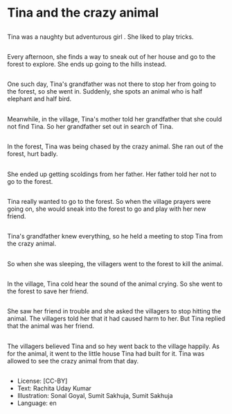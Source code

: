 # Tina and the crazy animal

##
Tina was a naughty but adventurous girl . She liked to play tricks.

##
Every afternoon, she finds a way to sneak out of her house and go to the forest to explore. She ends up going to the hills instead.

##
One such day, Tina's grandfather was not there to stop her from going to the forest, so she went in. Suddenly, she spots an animal who is half elephant and half bird.

##
Meanwhile, in the village, Tina's mother told her grandfather that she could not find Tina. So her grandfather set out in search of Tina.

##
In the forest, Tina was being chased by the crazy animal. She ran out of the forest, hurt badly.

##
She ended up getting scoldings from her father. Her father told her not to go to the forest.

##
Tina really wanted to go to the forest. So when the village prayers were going on, she would sneak into the forest to go and play with her new friend.

##
Tina's grandfather knew everything, so he held a meeting to stop Tina from the crazy animal.

##
So when she was sleeping, the villagers went to the forest to kill the animal.

##
In the village, Tina cold hear the sound of the animal crying. So she went to the forest to save her friend.

##
She saw her friend in trouble and she asked the villagers to stop hitting the animal. The villagers told her that it had caused harm to her. But Tina replied that the animal was her friend.

##
The villagers believed Tina and so hey went back to the village happily. As for the animal, it went to the little house Tina had built for it. Tina was allowed to see the crazy animal from that day.

##
* License: [CC-BY]
* Text: Rachita Uday Kumar
* Illustration: Sonal Goyal, Sumit Sakhuja, Sumit Sakhuja
* Language: en

